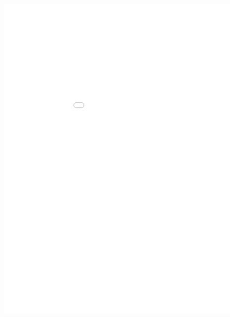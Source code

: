 <style>
.dox {
  min-width: 1050px;
  min-height: 1000px;
  width: 100%;
  display: block;
}
</style>

<div class="dox">
	<iframe src="./mobile/6.0/index.html" class="dox" frameborder="0">
	</iframe>
</div>
